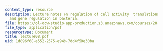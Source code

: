 ```yaml
---
content_type: resource
description: Lecture notes on regulation of cell activity, translational control,
  and gene regulation in bacteria.
file: https://ol-ocw-studio-app-production.s3.amazonaws.com/courses/20-106j-systems-microbiology-fall-2006/1d896f68e5522675e9497dd4f50e30ba_lecture08.pdf
file_type: application/pdf
resourcetype: Document
title: lecture08.pdf
uid: 1d896f68-e552-2675-e949-7dd4f50e30ba
---
```

